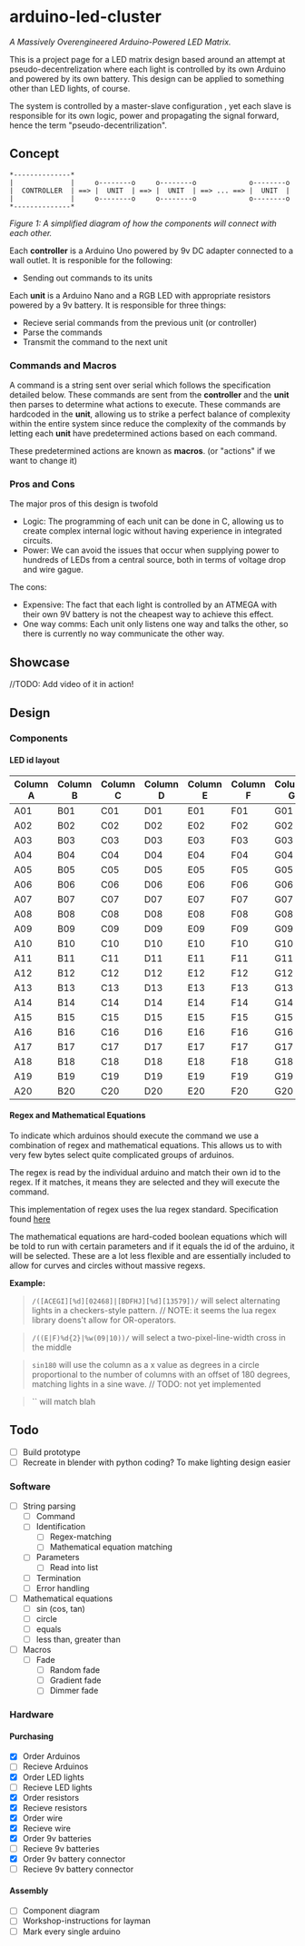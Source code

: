 # arduino-led-cluster

*A Massively Overengineered Arduino-Powered LED Matrix.*

This is a project page for a LED matrix design based around an attempt at 
pseudo-decentrelization where each light is controlled by its own Arduino 
and powered by its own battery. This design can be applied to something
other than LED lights, of course. 

The system is controlled by a master-slave configuration , yet each slave 
is responsible for its own logic, power and propagating the signal forward,
hence the term "pseudo-decentrilization".  

## Concept

```
*--------------* 
|              |     o--------o     o--------o             o--------o
|  CONTROLLER  | ==> |  UNIT  | ==> |  UNIT  | ==> ... ==> |  UNIT  |
|              |     o--------o     o--------o             o--------o
*--------------*
```

*Figure 1: A simplified diagram of how the components will connect with each other.*

Each **controller** is a Arduino Uno powered by 9v DC adapter connected to a wall outlet. It is responible for the following:
 - Sending out commands to its units

Each **unit** is a Arduino Nano and a RGB LED with appropriate resistors powered by a 9v battery. It is responsible for three things:
 - Recieve serial commands from the previous unit (or controller)
 - Parse the commands
 - Transmit the command to the next unit


### Commands and Macros
A command is a string sent over serial which follows the specification 
detailed below. These commands are sent from the **controller** and the 
**unit** then parses to determine what actions to execute. These 
commands are hardcoded in the **unit**, allowing us to strike a perfect
balance of complexity within the entire system since reduce the 
complexity of the commands by letting each **unit** have predetermined 
actions based on each command. 

These predetermined actions are known as **macros**. (or "actions" if we want to change it)

### Pros and Cons

The major pros of this design is twofold
 - Logic: The programming of each unit can be done in C, allowing us to create complex internal logic without having experience in integrated circuits. 
 - Power: We can avoid the issues that occur when supplying power to hundreds of LEDs from a central source, both in terms of voltage drop and wire gague. 

The cons:
 - Expensive: The fact that each light is controlled by an ATMEGA with their own 9V battery is not the cheapest way to achieve this effect.
 - One way comms: Each unit only listens one way and talks the other, so there is currently no way communicate the other way. 


## Showcase

//TODO: Add video of it in action!

## Design

### Components

#### LED id layout
| Column A | Column B | Column C | Column D | Column E | Column F | Column G | Column H | Column I | Column J |
| -------- | -------- | -------- | -------- | -------- | -------- | -------- | -------- | -------- | -------- |
| A01      | B01      | C01      | D01      | E01      | F01      | G01      | H01      | I01      | J01      |
| A02      | B02      | C02      | D02      | E02      | F02      | G02      | H02      | I02      | J02      |
| A03      | B03      | C03      | D03      | E03      | F03      | G03      | H03      | I03      | J03      |
| A04      | B04      | C04      | D04      | E04      | F04      | G04      | H04      | I04      | J04      |
| A05      | B05      | C05      | D05      | E05      | F05      | G05      | H05      | I05      | J05      |
| A06      | B06      | C06      | D06      | E06      | F06      | G06      | H06      | I06      | J06      |
| A07      | B07      | C07      | D07      | E07      | F07      | G07      | H07      | I07      | J07      |
| A08      | B08      | C08      | D08      | E08      | F08      | G08      | H08      | I08      | J08      |
| A09      | B09      | C09      | D09      | E09      | F09      | G09      | H09      | I09      | J09      |
| A10      | B10      | C10      | D10      | E10      | F10      | G10      | H10      | I10      | J10      |
| A11      | B11      | C11      | D11      | E11      | F11      | G11      | H11      | I11      | J11      |
| A12      | B12      | C12      | D12      | E12      | F12      | G12      | H12      | I12      | J12      |
| A13      | B13      | C13      | D13      | E13      | F13      | G13      | H13      | I13      | J13      |
| A14      | B14      | C14      | D14      | E14      | F14      | G14      | H14      | I14      | J14      |
| A15      | B15      | C15      | D15      | E15      | F15      | G15      | H15      | I15      | J15      |
| A16      | B16      | C16      | D16      | E16      | F16      | G16      | H16      | I16      | J16      |
| A17      | B17      | C17      | D17      | E17      | F17      | G17      | H17      | I17      | J17      |
| A18      | B18      | C18      | D18      | E18      | F18      | G18      | H18      | I18      | J18      |
| A19      | B19      | C19      | D19      | E19      | F19      | G19      | H19      | I19      | J19      |
| A20      | B20      | C20      | D20      | E20      | F20      | G20      | H20      | I20      | J20      |

#### Regex and Mathematical Equations

To indicate which arduinos should execute the command we use a combination of 
regex and mathematical equations. This allows us to with very few bytes select 
quite complicated groups of arduinos. 

The regex is read by the individual arduino and match their own id to the 
regex. If it matches, it means they are selected and they will execute the 
command. 

This implementation of regex uses the lua regex standard. Specification found [here](http://www.gammon.com.au/scripts/doc.php?lua=string.find)

The mathematical equations are hard-coded boolean equations which will be told 
to run with certain parameters and if it equals the id of the arduino, it will 
be selected. These are a lot less flexible and are essentially included to 
allow for curves and circles without massive regexs.

**Example:**

> `/([ACEGI][%d][02468]|[BDFHJ][%d][13579])/` will select alternating lights in a checkers-style pattern.
// NOTE: it seems the lua regex library doens't allow for OR-operators. 

>`/((E|F)%d{2}|%w(09|10))/` will select a two-pixel-line-width cross in the middle 

>`sin180` will use the column as a x value as degrees in a circle proportional to the number of columns with an offset of 180 degrees, matching lights in a sine wave. 
// TODO: not yet implemented

>`` will match blah

## Todo

 - [ ] Build prototype
 - [ ] Recreate in blender with python coding? To make lighting design easier

### Software

 - [ ] String parsing
    - [ ] Command
    - [ ] Identification
        - [ ] Regex-matching
        - [ ] Mathematical equation matching
    - [ ] Parameters
        - [ ] Read into list
    - [ ] Termination
    - [ ] Error handling
 - [ ] Mathematical equations
    - [ ] sin (cos, tan)
    - [ ] circle
    - [ ] equals
    - [ ] less than, greater than
 - [ ] Macros
    - [ ] Fade
        - [ ] Random fade
        - [ ] Gradient fade
        - [ ] Dimmer fade

### Hardware

#### Purchasing
 - [x] Order Arduinos
 - [ ] Recieve Arduinos
 - [x] Order LED lights
 - [ ] Recieve LED lights
 - [x] Order resistors
 - [x] Recieve resistors
 - [x] Order wire
 - [x] Recieve wire
 - [x] Order 9v batteries
 - [ ] Recieve 9v batteries
 - [x] Order 9v battery connector
 - [ ] Recieve 9v battery connector

#### Assembly
 - [ ] Component diagram
 - [ ] Workshop-instructions for layman
 - [ ] Mark every single arduino